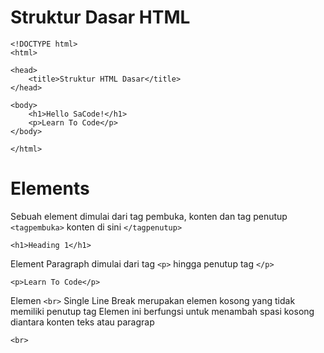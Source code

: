 # Struktur Dasar HTML

    <!DOCTYPE html>
    <html>

    <head>
        <title>Struktur HTML Dasar</title>
    </head>

    <body>
        <h1>Hello SaCode!</h1>
        <p>Learn To Code</p>
    </body>

    </html>

# Elements

Sebuah element dimulai dari tag pembuka, konten dan tag penutup `<tagpembuka>` konten di sini `</tagpenutup>`
        
    <h1>Heading 1</h1>

Element Paragraph dimulai dari tag `<p>` hingga penutup tag `</p>`

    <p>Learn To Code</p>

Elemen `<br>` Single Line Break merupakan elemen kosong yang tidak memiliki penutup tag Elemen ini berfungsi untuk menambah spasi kosong diantara konten teks atau paragrap

    <br>